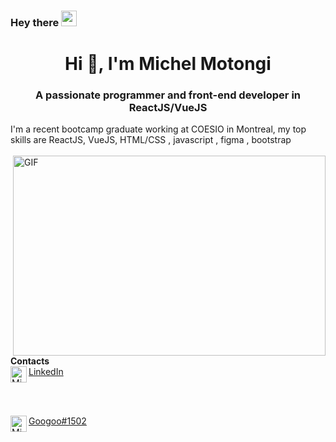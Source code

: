 
### Hey there <img src="https://media.giphy.com/media/hvRJCLFzcasrR4ia7z/giphy.gif" width="25px">
<h1 align="center">Hi 👋, I'm Michel Motongi</h1>
<h3 align="center">A passionate programmer and front-end developer in ReactJS/VueJS </h3>

I'm a recent bootcamp graduate working at COESIO in Montreal, my top skills are ReactJS, VueJS, HTML/CSS , javascript , figma , bootstrap <br> <br>
<img align="right" alt="GIF" src="https://cdn.dribbble.com/users/2344801/screenshots/4774578/alphatestersanimation2.gif?raw=true" width="500" height="320"/>
<br>

**Contacts**
<br>
<img align="left" alt="Michel LinkdeIN" width="26px" src="https://www.flaticon.com/free-icons/linkedin"/><a href="https://www.linkedin.com/in/michel-motongi-bb5584188/">LinkedIn</a>

<br>
<br>

<img align="left" alt="Michel Discord" width="26px" src="https://www.flaticon.com/free-icons/discord"/><a href="https://discord.com/users/700837976544116808">Googoo#1502</a>
<br>
